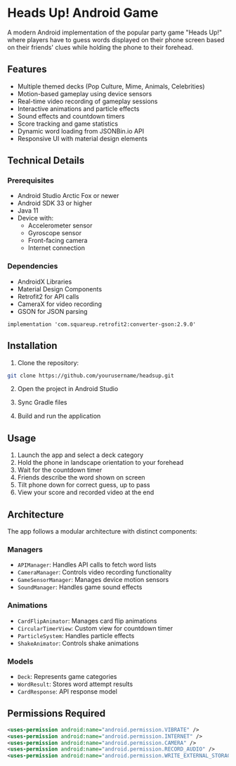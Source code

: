 # Heads Up! Android Game

A modern Android implementation of the popular party game "Heads Up!" where players have to guess words displayed on their phone screen based on their friends' clues while holding the phone to their forehead.

## Features

- Multiple themed decks (Pop Culture, Mime, Animals, Celebrities)
- Motion-based gameplay using device sensors
- Real-time video recording of gameplay sessions
- Interactive animations and particle effects
- Sound effects and countdown timers
- Score tracking and game statistics
- Dynamic word loading from JSONBin.io API
- Responsive UI with material design elements

## Technical Details

### Prerequisites

- Android Studio Arctic Fox or newer
- Android SDK 33 or higher
- Java 11
- Device with:
  - Accelerometer sensor
  - Gyroscope sensor
  - Front-facing camera
  - Internet connection

### Dependencies

- AndroidX Libraries
- Material Design Components
- Retrofit2 for API calls
- CameraX for video recording
- GSON for JSON parsing

```implementation 'com.squareup.retrofit2:retrofit:2.9.0'
implementation 'com.squareup.retrofit2:converter-gson:2.9.0'
```

## Installation

1. Clone the repository:
```bash
git clone https://github.com/yourusername/headsup.git
```

2. Open the project in Android Studio

3. Sync Gradle files

4. Build and run the application

## Usage

1. Launch the app and select a deck category
2. Hold the phone in landscape orientation to your forehead
3. Wait for the countdown timer
4. Friends describe the word shown on screen
5. Tilt phone down for correct guess, up to pass
6. View your score and recorded video at the end

## Architecture

The app follows a modular architecture with distinct components:

### Managers
- `APIManager`: Handles API calls to fetch word lists
- `CameraManager`: Controls video recording functionality
- `GameSensorManager`: Manages device motion sensors
- `SoundManager`: Handles game sound effects

### Animations
- `CardFlipAnimator`: Manages card flip animations
- `CircularTimerView`: Custom view for countdown timer
- `ParticleSystem`: Handles particle effects
- `ShakeAnimator`: Controls shake animations

### Models
- `Deck`: Represents game categories
- `WordResult`: Stores word attempt results
- `CardResponse`: API response model

## Permissions Required

```xml
<uses-permission android:name="android.permission.VIBRATE" />
<uses-permission android:name="android.permission.INTERNET" />
<uses-permission android:name="android.permission.CAMERA" />
<uses-permission android:name="android.permission.RECORD_AUDIO" />
<uses-permission android:name="android.permission.WRITE_EXTERNAL_STORAGE" />
```



